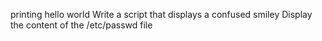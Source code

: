 printing hello world
Write a script that displays a confused smiley
Display the content of the /etc/passwd file
